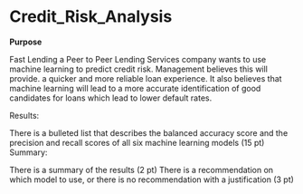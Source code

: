 # Credit_Risk_Analysis

**Purpose** 

Fast Lending a Peer to Peer Lending Services company wants to use machine learning to predict credit risk. Management believes this will provide. a quicker and more reliable loan experience. It also believes that machine learning will lead to a more accurate identification of good candidates for loans which lead to lower default rates. 

Results:

There is a bulleted list that describes the balanced accuracy score and the precision and recall scores of all six machine learning models (15 pt)
Summary:

There is a summary of the results (2 pt)
There is a recommendation on which model to use, or there is no recommendation with a justification (3 pt)
